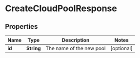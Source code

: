 
# CreateCloudPoolResponse

## Properties
Name | Type | Description | Notes
------------ | ------------- | ------------- | -------------
**id** | **String** | The name of the new pool |  [optional]



